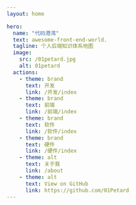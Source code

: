 ```yaml
---
layout: home

hero:
  name: "代码港湾"
  text: awesome-front-end-world.
  tagline: 个人后端知识体系地图
  image:
    src: /01petard.jpg
    alt: 01petard
  actions:
    - theme: brand
      text: 开发
      link: /开发/index
    - theme: brand
      text: 前端
      link: /前端/index
    - theme: brand
      text: 软件
      link: /软件/index
    - theme: brand
      text: 硬件
      link: /硬件/index
    - theme: alt
      text: 关于我
      link: /about  
    - theme: alt
      text: View on GitHub
      link: https://github.com/01Petard
---
```


<style>
:root {
  --vp-home-hero-name-color: transparent;
  --vp-home-hero-name-background: -webkit-linear-gradient(120deg, #bd34fe 30%, #41d1ff);

  --vp-home-hero-image-background-image: linear-gradient(-45deg, #bd34fe 50%, #47caff 50%);
  --vp-home-hero-image-filter: blur(44px);
}

@media (min-width: 640px) {
  :root {
    --vp-home-hero-image-filter: blur(56px);
  }
}

@media (min-width: 960px) {
  :root {
    --vp-home-hero-image-filter: blur(68px);
  }
}
</style>
